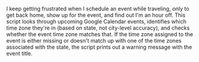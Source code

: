 I keep getting frustrated when I schedule an event while traveling, only to get back home, show up for the event, and find out I'm an hour off. This script looks through upcoming Google Calendar events, identifies which time zone they're in (based on state, not city-level accuracy), and checks whether the event time zone matches that. 
If the time zone assigned to the event is either missing or doesn't match up with one of the time zones associated with the state, the script prints out a warning message with the event title.
